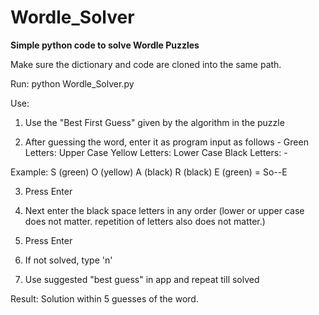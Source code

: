 # Wordle_Solver
**Simple python code to solve Wordle Puzzles**

Make sure the dictionary and code are cloned into the same path.

Run: python Wordle_Solver.py

Use:

1. Use the "Best First Guess" given by the algorithm in the puzzle

2. After guessing the word, enter it as program input as follows - 
  Green Letters: Upper Case
  Yellow Letters: Lower Case
  Black Letters: -
  
  Example: S (green) O (yellow) A (black) R (black) E (green) = So--E

3. Press Enter

4. Next enter the black space letters in any order (lower or upper case does not matter. repetition of letters also does not matter.)

5. Press Enter

6. If not solved, type 'n'

7. Use suggested "best guess" in app and repeat till solved

Result: Solution within 5 guesses of the word.

  
